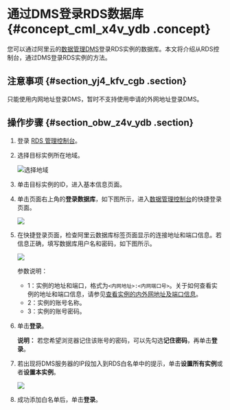 # 通过DMS登录RDS数据库 {#concept_cml_x4v_ydb .concept}

您可以通过阿里云的[数据管理DMS](https://help.aliyun.com/document_detail/47550.html)登录RDS实例的数据库。本文将介绍从RDS控制台，通过DMS登录RDS实例的方法。

## 注意事项 {#section_yj4_kfv_cgb .section}

只能使用内网地址登录DMS，暂时不支持使用申请的外网地址登录DMS。

## 操作步骤 {#section_obw_z4v_ydb .section}

1.  登录 [RDS 管理控制台](https://rds.console.aliyun.com/)。
2.  选择目标实例所在地域。

    ![选择地域](http://static-aliyun-doc.oss-cn-hangzhou.aliyuncs.com/assets/img/7814/154728220036543_zh-CN.png)

3.  单击目标实例的ID，进入基本信息页面。
4.  单击页面右上角的**登录数据库**，如下图所示，进入[数据管理控制台](https://dms.console.aliyun.com/?spm=5176.doc49015.2.5.1qi2e9&token=549cf345-ac05-455c-b3f9-75eadae023fe#/dms/login)的快捷登录页面。

    ![](http://static-aliyun-doc.oss-cn-hangzhou.aliyuncs.com/assets/img/8006/15472822004253_zh-CN.png)

5.  在快捷登录页面，检查阿里云数据库标签页面显示的连接地址和端口信息。若信息正确，填写数据库用户名和密码，如下图所示。

    ![](http://static-aliyun-doc.oss-cn-hangzhou.aliyuncs.com/assets/img/8006/15472822004254_zh-CN.png)

    参数说明：

    -   1：实例的地址和端口，格式为`<内网地址>:<内网端口号>`。关于如何查看实例的地址和端口信息，请参见[查看实例的内外网地址及端口信息](cn.zh-CN/用户指南PPAS版/附录/查看实例的内外网地址及端口信息.md#)。
    -   2：实例的账号名称。
    -   3：实例的账号密码。
6.  单击**登录**。

    **说明：** 若您希望浏览器记住该账号的密码，可以先勾选**记住密码**，再单击**登录**。

7.  若出现将DMS服务器的IP段加入到RDS白名单中的提示，单击**设置所有实例**或者**设置本实例**。

    ![](http://static-aliyun-doc.oss-cn-hangzhou.aliyuncs.com/assets/img/8006/15472822004255_zh-CN.png)

8.  成功添加白名单后，单击**登录**。

